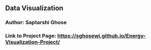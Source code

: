 ## Data Visualization
### Author: Saptarshi Ghose

### Link to Project Page: https://sghosewi.github.io/Energy-Visualization-Project/







